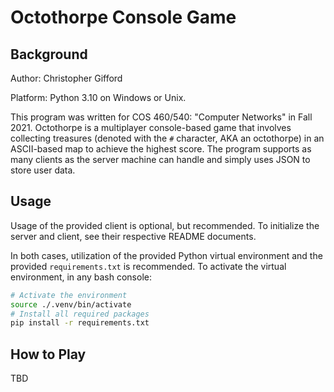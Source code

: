 # Octothorpe Console Game

## Background

Author: Christopher Gifford

Platform: Python 3.10 on Windows or Unix.

This program was written for COS 460/540: "Computer Networks" in Fall 2021. Octothorpe is a multiplayer console-based game that involves collecting treasures (denoted with the `#` character, AKA an octothorpe) in an ASCII-based map to achieve the highest score. The program supports as many clients as the server machine can handle and simply uses JSON to store user data.

## Usage

Usage of the provided client is optional, but recommended. To initialize the server and client, see their respective README documents.

In both cases, utilization of the provided Python virtual environment and the provided `requirements.txt` is recommended. To activate the virtual environment, in any bash console:

``` bash
# Activate the environment
source ./.venv/bin/activate
# Install all required packages
pip install -r requirements.txt
```

## How to Play

TBD
